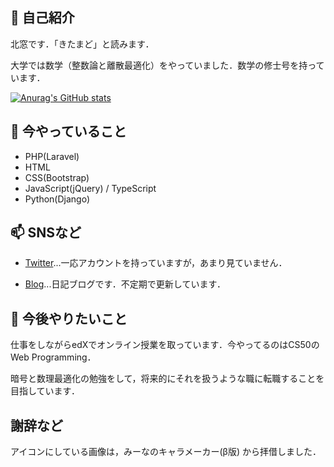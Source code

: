 ## 👋 自己紹介 

北窓です．「きたまど」と読みます．

大学では数学（整数論と離散最適化）をやっていました．数学の修士号を持っています．

[![Anurag's GitHub stats](https://github-readme-stats.vercel.app/api?username=Seasawher&count_private=true)](https://github.com/anuraghazra/github-readme-stats)

## 🔭 今やっていること

* PHP(Laravel)
* HTML
* CSS(Bootstrap)
* JavaScript(jQuery) / TypeScript
* Python(Django)

## 📫 SNSなど

* [Twitter](https://twitter.com/seasawher)...一応アカウントを持っていますが，あまり見ていません．

* [Blog](https://seasawher.hatenablog.com/)...日記ブログです．不定期で更新しています．

## 🌱 今後やりたいこと

仕事をしながらedXでオンライン授業を取っています．今やってるのはCS50のWeb Programming．

暗号と数理最適化の勉強をして，将来的にそれを扱うような職に転職することを目指しています．

## 謝辞など

アイコンにしている画像は，みーなのキャラメーカー(β版) から拝借しました．
